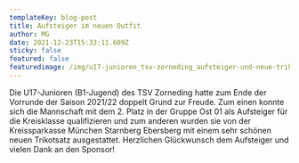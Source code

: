 ```yaml
---
templateKey: blog-post
title: Aufsteiger im neuen Outfit
author: MG
date: 2021-12-23T15:33:11.609Z
sticky: false
featured: false
featuredimage: /img/u17-junioren_tsv-zorneding_aufsteiger-und-neue-trikots.jpeg
---
```

Die U17-Junioren (B1-Jugend) des TSV Zorneding hatte zum Ende der Vorrunde der Saison 2021/22 doppelt Grund zur Freude. Zum einen konnte sich die Mannschaft mit dem 2. Platz in der Gruppe Ost 01 als Aufsteiger für die Kreisklasse qualifizieren und zum anderen wurden sie von der Kreissparkasse München Starnberg Ebersberg mit einem sehr schönen neuen Trikotsatz ausgestattet. Herzlichen Glückwunsch dem Aufsteiger und vielen Dank an den Sponsor!